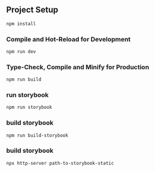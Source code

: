 ## Project Setup

```sh
npm install
```

### Compile and Hot-Reload for Development

```sh
npm run dev
```

### Type-Check, Compile and Minify for Production

```sh
npm run build
```

### run storybook

```sh
npm run storybook
```

### build storybook

```sh
npm run build-storybook
```

### build storybook

```sh
npx http-server path-to-storybook-static
```
